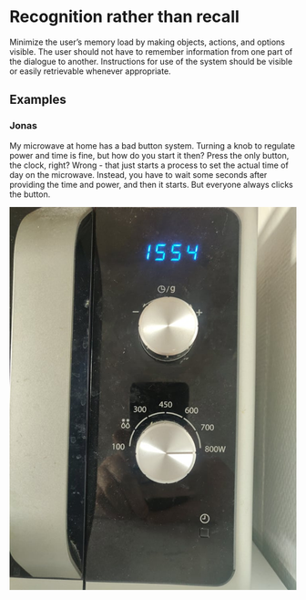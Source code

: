 # Recognition rather than recall

Minimize the user’s memory load by making objects, actions, and options visible. The user should not have to remember information from one part of the dialogue to another. Instructions for use of the system should be visible or easily retrievable whenever appropriate.

## Examples

### Jonas
My microwave at home has a bad button system. Turning a knob to regulate power and time is fine, but how do you start it then? Press the only button, the clock, right? Wrong - that just starts a process to set the actual time of day on the microwave. Instead, you have to wait some seconds after providing the time and power, and then it starts. But everyone always clicks the button.

![](images/jonas-microwave-control.jpg)